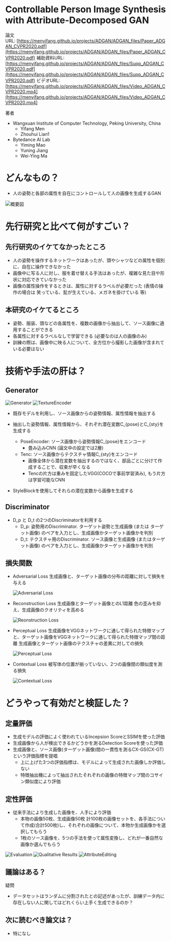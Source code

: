 Controllable Person Image Synthesis with Attribute-Decomposed GAN
===

論文URL: [https://menyifang.github.io/projects/ADGAN/ADGAN_files/Paper_ADGAN_CVPR2020.pdf](https://menyifang.github.io/projects/ADGAN/ADGAN_files/Paper_ADGAN_CVPR2020.pdf)
補助資料URL: [https://menyifang.github.io/projects/ADGAN/ADGAN_files/Supp_ADGAN_CVPR2020.pdf](https://menyifang.github.io/projects/ADGAN/ADGAN_files/Supp_ADGAN_CVPR2020.pdf)
ビデオURL: [https://menyifang.github.io/projects/ADGAN/ADGAN_files/Video_ADGAN_CVPR2020.mp4](https://menyifang.github.io/projects/ADGAN/ADGAN_files/Video_ADGAN_CVPR2020.mp4)

著者
- Wangxuan Institute of Computer Technology, Peking University, China
  - Yifang Men
  - Zhouhui Lian1
- Bytedance AI Lab
  - Yiming Mao
  - Yuning Jiang
  - Wei-Ying Ma


# どんなもの？
- 人の姿勢と各部の属性を自在にコントロールして人の画像を生成するGAN

![概要図](top_image.png)

# 先行研究と比べて何がすごい？
## 先行研究のイケてなかったところ
- 人の姿勢を操作するネットワークはあったが、頭やシャツなどの属性を個別に、自在に操作できなかった
- 画像中に写る人に対し、服を着せ替える手法はあったが、複雑な見た目や形状に対応できていなかった
- 画像の属性操作をするときは、属性に対するラベルが必要だった (表情の操作の場合は 笑っている、髭が生えている、メガネを掛けている 等)

## 本研究のイケてるところ
- 姿勢、服装、頭などの各属性を、複数の画像から抽出して、ソース画像に適用することができる
- 各属性に対するラベルなしで学習できる (必要なのは人の画像のみ)
- 訓練の際は、画像中に映る人について、全方位から撮影した画像が含まれている必要はない


# 技術や手法の肝は？
## Generator
![Generator](generator.png)
![TextureEncoder](texture_encoder.png)
- 既存モデルを利用し、ソース画像からの姿勢情報、属性情報を抽出する
- 抽出した姿勢情報、属性情報から、それぞれ潜在変数C_{pose}とC_{sty}を生成する
    - PoseEncoder: ソース画像から姿勢情報C_{pose}をエンコード
        - 畳み込みCNN (論文中の設定では2層)
    - Tenc: ソース画像からテクスチャ情報C_{sty}をエンコード
        - 画像全体から潜在変数を抽出するのではなく、部品ごとに分けて作成することで、収束が早くなる
        - Tencの片方は重みを固定したVGG(COCOで事前学習済み), もう片方は学習可能なCNN
        
- StyleBlockを使用してそれらの潜在変数から画像を生成する

## Discriminator
- D_p と D_t の2つのDiscriminatorを利用する
  - D_p: 姿勢用のDiscriminator. ターゲット姿勢と生成画像 (または ターゲット画像) のペアを入力とし、生成画像かターゲット画像かを判別
  - D_t: テクスチャ用のDiscriminator. ソース画像と生成画像 (またはターゲット画像) のペアを入力とし、生成画像かターゲット画像かを判別

## 損失関数
- Adversarial Loss
  生成画像と、ターゲット画像の分布の距離に対して損失を与える
  
  ![Adversarial Loss](ad_loss.gif)
  
- Reconstruction Loss
  生成画像とターゲット画像とのL1距離 色の歪みを抑え、生成画像のクオリティを高める
  
  ![Reonstruction Loss](l_rec.gif)
  
- Perceptual Loss
  生成画像をVGGネットワークに通して得られた特徴マップと、ターゲット画像をVGGネットワークに通して得られた特徴マップ間の距離 生成画像とターゲット画像のテクスチャの差異に対しての損失
  
  ![Perceptual Loss](per_loss.gif)
  
- Contextual Loss
  被写体の位置が揃っていない、2つの画像間の類似度を測る損失
  
  ![Contextual Loss](l_con.gif)


# どうやって有効だと検証した？

## 定量評価
- 生成モデルの評価によく使われているIncepsion ScoreとSSIMを使った評価
- 生成画像から人が検出できるかどうかを測るDetection Scoreを使った評価
- 生成画像と、ソース画像(ターゲット画像)間の一貫性を測るCX-GS(CX-GT)という評価指標を提唱
  - 上に上げた3つの評価指標は、モデルによって生成された画像しか評価しない
  - 特徴抽出機によって抽出されたそれぞれの画像の特徴マップ間のコサイン類似度により評価

## 定性評価
- 従来手法により生成した画像を、人手により評価
   - 本物の画像50枚、生成画像50枚 計100枚の画像セットを、各手法について作成(合計500枚)し、それぞれの画像について、本物か生成画像かを選択してもらう
   - 1枚のソース画像を、5つの手法を使って属性変換し、どれが一番自然な画像か選んでもらう

![Evaluation](evaluation.png)
![Qualitative Results](qualitative_results.png)
![AttributeEditing](attribute_editing.png)

## 議論はある？
疑問
- データセットはランダムに分割されたとの記述があったが、訓練データ内に存在しない人に関してはどれくらい上手く生成できるのか？

## 次に読むべき論文は？
- 特になし